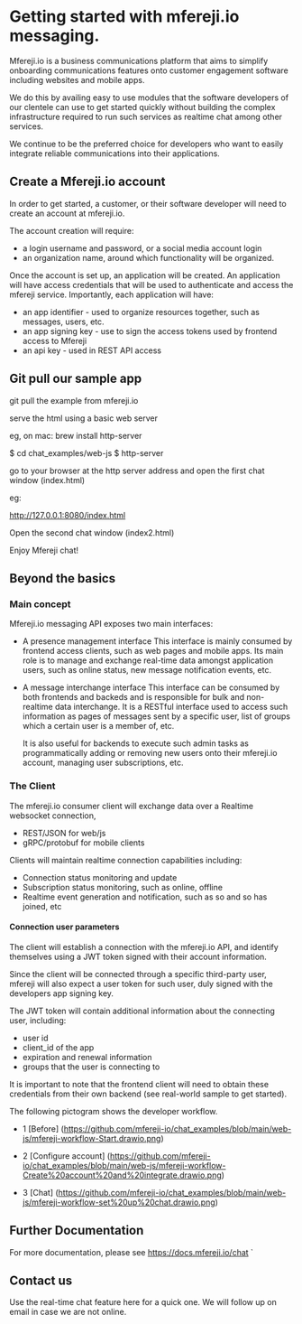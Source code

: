 # Getting started with mfereji.io messaging.

Mfereji.io is a business communications platform that aims to simplify onboarding communications features onto customer engagement software including websites and mobile apps.

 We do this by availing easy to use modules that the software developers of our clentele can use to get started quickly without building the complex infrastructure required to run such services 
 as realtime chat among other services.

 We continue to be the preferred choice for developers who want to easily integrate reliable communications into their applications.

## Create a Mfereji.io account
In order to get started, a customer, or their software developer will need to create an account 
at mfereji.io. 

The account creation will require:
- a login username and password, or a social media account login
- an organization name, around which functionality will be organized.

Once the account is set up, an application will be created.
An application will have access credentials that will be used to authenticate and access the mfereji service. Importantly, each application will have:

- an app identifier - used to organize resources together, such as messages, users, etc.
- an app signing key - use to sign the access tokens used by frontend access to Mfereji
- an api key - used in REST API access

## Git pull our sample app
git pull the example from mfereji.io

serve the html using a basic web server

eg, on mac:
brew install http-server

$ cd chat_examples/web-js
$ http-server

go to your browser at the http server address and open the first chat window (index.html)

eg:

http://127.0.0.1:8080/index.html

Open the second chat window (index2.html)

Enjoy Mfereji chat!

## Beyond the basics

### Main concept

Mfereji.io messaging API exposes two main interfaces: 

- A presence management interface
    This interface is mainly consumed by frontend access clients, such as web pages and mobile apps. Its main role is to manage and exchange real-time data amongst application users, such as online status, new message notification events, etc.

- A message interchange interface
  This interface can be consumed by both frontends and backeds and is responsible for bulk and non-realtime data interchange. It is a RESTful interface used to access such information as pages of messages sent by a specific user, list of groups which a certain user is a member of, etc.

  It is also useful for backends to execute such admin tasks as programmatically adding or removing new users onto their mfereji.io account, managing user subscriptions, etc.

### The Client

The mfereji.io consumer client will exchange data over a Realtime websocket connection, 
- REST/JSON for web/js
- gRPC/protobuf for mobile clients

Clients will maintain realtime connection capabilities including:
- Connection status monitoring and update
- Subscription status monitoring, such as online, offline
- Realtime event generation and notification, such as so and so has joined, etc

#### Connection user parameters

The client will establish a connection with the mfereji.io API, and identify themselves using a JWT token signed with their account information.

 Since the client will be connected through a specific third-party user, mfereji will also expect a user token for such user, duly signed with the developers app signing key.

The JWT token will contain additional information about the connecting user, including:

- user id 
- client_id of the app
- expiration and renewal information
- groups that the user is connecting to 

It is important to note that the frontend client will need to obtain these credentials from their own backend (see real-world sample to get started).

The following pictogram shows the developer workflow.

- 1 [Before] (https://github.com/mfereji-io/chat_examples/blob/main/web-js/mfereji-workflow-Start.drawio.png)

- 2 [Configure account] (https://github.com/mfereji-io/chat_examples/blob/main/web-js/mfereji-workflow-Create%20account%20and%20integrate.drawio.png)

- 3 [Chat] (https://github.com/mfereji-io/chat_examples/blob/main/web-js/mfereji-workflow-set%20up%20chat.drawio.png)

## Further Documentation
For more documentation, please see https://docs.mfereji.io/chat
`
## Contact us
Use the real-time chat feature here for a quick one. We will follow up on email in case we are not online.